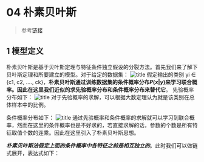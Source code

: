 # 04 朴素贝叶斯
>参考[链接](https://www.cnblogs.com/jiangxinyang/p/9297803.html)

## 1 模型定义
朴素贝叶斯是基于贝叶斯定理与特征条件独立假设的分裂方法。首先我们来了解下贝叶斯定理和所要建立的模型。对于给定的数据集：
![title](https://i.loli.net/2019/03/28/5c9caacca75a0.png)
假定输出的类别 yi ∈ {c1, c2, ...., ck}，**朴素贝叶斯通过训练数据集的条件概率分布$P(x|y)$来学习联合概率。因此在这里我们近似的求先验概率分布和条件概率分布来替代它**。
先验概率分布如下：
![title](https://i.loli.net/2019/03/28/5c9cab537a9e7.png)
对于先验概率的求解，可以根据大数定理认为就是该类别在总体样本中的比例。

条件概率分布如下：
![title](https://i.loli.net/2019/03/28/5c9cab865e9d5.png)
通过先验概率和条件概率的求解就可以学习到联合概率，然而在这里的条件概率也是不好求的，若直接求解的话，参数的个数是所有特征取值个数的连乘。因此在这里引入了朴素贝叶斯思想。

***朴素贝叶斯法假定上面的条件概率中各特征之前是相互独立的***。此时我们可以做链式展开，表达式如下：
